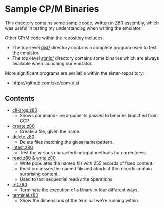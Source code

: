 # Sample CP/M Binaries

This directory contains some sample code, written in Z80 assembly, which was useful in testing my understanding when writing the emulator.

Other CP/M code within the repository includes:

* The top-level [dist/](../dist) directory contains a complete program used to test the emulator.
* The top-level [static/](../static/) directory contains some binaries which are always available when launching our emulator.

More significant programs are available within the sister-repository:

* https://github.com/skx/cpm-dist



## Contents

* [cli-args.z80](cli-args.z80)
  * Shows command-line arguments passed to binaries launched from CCP
* [create.z80](create.z80)
  * Create a file, given the name.
* [delete.z80](delete.z80)
  * Delete files matching the given name/pattern.
* [intest.z80](intest.z80)
  * Test the various character/line input methods for correctness.
* [read.z80](read.z80) & [write.z80](write.z80)
  * Write populates the named file with 255 records of fixed content.
  * Read processes the named file and aborts if the records contain surprising content.
  * Used to test sequential read/write operations.
* [ret.z80](ret.z80)
  * Terminate the execution of a binary in four different ways.
* [terminal.z80](terminal.z80)
  * Show the dimensions of the terminal we're running within.
